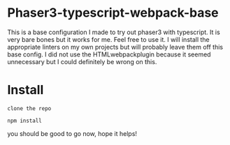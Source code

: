# Phaser3-typescript-webpack-base

This is a base configuration I made to try out phaser3 with typescript. It is very bare bones but it works for me. Feel free to use it. I will install the appropriate linters on my own projects but will probably leave them off this base config. I did not use the HTMLwebpackplugin because it seemed unnecessary but I could definitely be wrong on this.

# Install

```clone the repo```

```npm install```

you should be good to go now, hope it helps!
